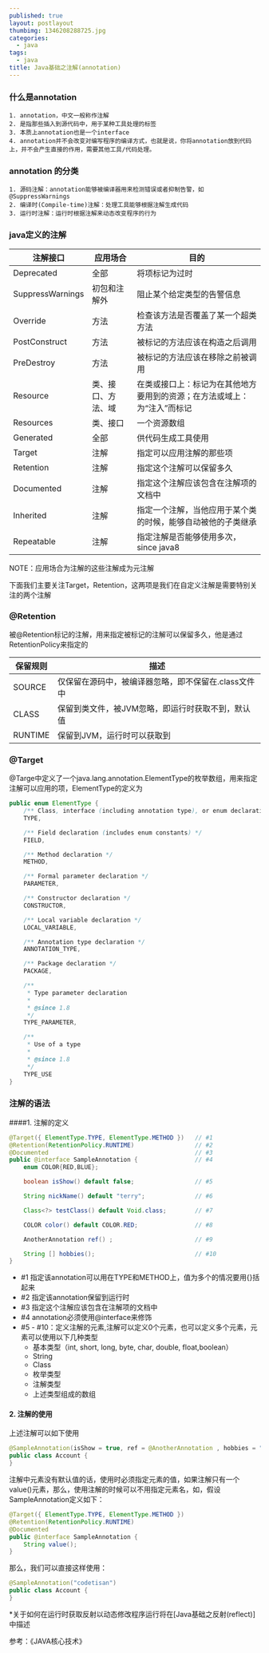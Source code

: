 ```yaml
---
published: true
layout: postlayout
thumbimg: 1346208288725.jpg
categories: 
  - java
tags: 
  - java
title: Java基础之注解(annotation)
---
```



### 什么是annotation
	1. annotation，中文一般称作注解
	2. 是指那些插入到源代码中，用于某种工具处理的标签
	3. 本质上annotation也是一个interface
	4. annotation并不会改变对编写程序的编译方式，也就是说，你将annotation放到代码上，并不会产生直接的作用，需要其他工具/代码处理。
	
### annotation 的分类
	1. 源码注解：annotation能够被编译器用来检测错误或者抑制告警，如@SuppressWarnings
	2. 编译时(Compile-time)注解：处理工具能够根据注解生成代码
	3. 运行时注解：运行时根据注解来动态改变程序的行为

### java定义的注解
|注解接口|应用场合|目的
|---------|-----------|-------|
|Deprecated|全部|将项标记为过时|
|SuppressWarnings|初包和注解外|阻止某个给定类型的告警信息|
|Override|方法|检查该方法是否覆盖了某一个超类方法|
|PostConstruct|方法|被标记的方法应该在构造之后调用|
|PreDestroy|方法|被标记的方法应该在移除之前被调用|
|Resource|类、接口、方法、域|在类或接口上：标记为在其他地方要用到的资源；在方法或域上：为“注入”而标记|
|Resources|类、接口|一个资源数组|
|Generated|全部|供代码生成工具使用
|Target|注解|指定可以应用注解的那些项|
|Retention|注解|指定这个注解可以保留多久|
|Documented|注解|指定这个注解应该包含在注解项的文档中|
|Inherited|注解|指定一个注解，当他应用于某个类的时候，能够自动被他的子类继承|
|Repeatable|注解|指定注解是否能够使用多次，since java8|

NOTE：应用场合为注解的这些注解成为元注解

下面我们主要关注Target，Retention，这两项是我们在自定义注解是需要特别关注的两个注解

### @Retention
被@Retention标记的注解，用来指定被标记的注解可以保留多久，他是通过RetentionPolicy来指定的

|保留规则|描述|
|---------|-----------|
|SOURCE|仅保留在源码中，被编译器忽略，即不保留在.class文件中
|CLASS|保留到类文件，被JVM忽略，即运行时获取不到，默认值|
|RUNTIME|保留到JVM，运行时可以获取到

### @Target
@Targe中定义了一个java.lang.annotation.ElementType的枚举数组，用来指定注解可以应用的项，ElementType的定义为

```java
public enum ElementType {
    /** Class, interface (including annotation type), or enum declaration */
    TYPE,

    /** Field declaration (includes enum constants) */
    FIELD,

    /** Method declaration */
    METHOD,

    /** Formal parameter declaration */
    PARAMETER,

    /** Constructor declaration */
    CONSTRUCTOR,

    /** Local variable declaration */
    LOCAL_VARIABLE,

    /** Annotation type declaration */
    ANNOTATION_TYPE,

    /** Package declaration */
    PACKAGE,

    /**
     * Type parameter declaration
     *
     * @since 1.8
     */
    TYPE_PARAMETER,

    /**
     * Use of a type
     *
     * @since 1.8
     */
    TYPE_USE
}
``` 

### 注解的语法
####1. 注解的定义

```java
@Target({ ElementType.TYPE, ElementType.METHOD }) 	// #1
@Retention(RetentionPolicy.RUNTIME) 				// #2
@Documented											// #3
public @interface SampleAnnotation {				// #4
	enum COLOR{RED,BLUE};

	boolean isShow() default false;					// #5

	String nickName() default "terry";				// #6

	Class<?> testClass() default Void.class;		// #7

	COLOR color() default COLOR.RED;				// #8

	AnotherAnnotation ref() ;						// #9

	String [] hobbies();							// #10
}
```

- #1 指定该annotation可以用在TYPE和METHOD上，值为多个的情况要用{}括起来
- #2 指定该annotation保留到运行时
- #3 指定这个注解应该包含在注解项的文档中
- #4 annotation必须使用@interface来修饰
- #5 - #10：定义注解的元素,注解可以定义0个元素，也可以定义多个元素，元素可以使用以下几种类型
	- 基本类型（int, short, long, byte, char, double, float,boolean）
	- String
	- Class
	- 枚举类型
	- 注解类型
	- 上述类型组成的数组

#### 2. 注解的使用
上述注解可以如下使用

```java
@SampleAnnotation(isShow = true, ref = @AnotherAnnotation , hobbies = "pingpong")
public class Account {
}
```

注解中元素没有默认值的话，使用时必须指定元素的值，如果注解只有一个value()元素，那么，使用注解的时候可以不用指定元素名，如，假设SampleAnnotation定义如下：

```java
@Target({ ElementType.TYPE, ElementType.METHOD })
@Retention(RetentionPolicy.RUNTIME)
@Documented
public @interface SampleAnnotation {
	String value();
}
```

那么，我们可以直接这样使用：

```java
@SampleAnnotation("codetisan")
public class Account {
}
```

*关于如何在运行时获取反射以动态修改程序运行将在[Java基础之反射(reflect)]中描述

参考：《JAVA核心技术》
